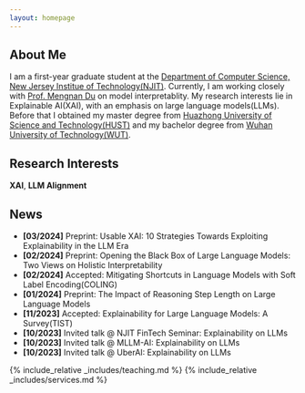 ```yaml
---
layout: homepage
---
```


## About Me

I am a first-year graduate student at the [Department of Computer Science, New Jersey Institue of Technology(NJIT)](https://cs.njit.edu). Currently, I am working closely with [Prof. Mengnan Du](https://mengnandu.com) on model interpretablity. My research interests lie in Explainable AI(XAI), with an emphasis on large language models(LLMs). Before that I obtained my master degree from [Huazhong University of Science and Technology(HUST)](http://aia.hust.edu.cn) and my bachelor degree from [Wuhan University of Technology(WUT)](http://sa.whut.edu.cn).


## Research Interests

**XAI**, **LLM Alignment**

## News

- **[03/2024]** Preprint: Usable XAI: 10 Strategies Towards Exploiting Explainability in the LLM Era
- **[02/2024]** Preprint: Opening the Black Box of Large Language Models: Two Views on Holistic Interpretability
- **[02/2024]** Accepted: Mitigating Shortcuts in Language Models with Soft Label Encoding(COLING)
- **[01/2024]** Preprint: The Impact of Reasoning Step Length on Large Language Models
- **[11/2023]** Accepted: Explainability for Large Language Models: A Survey(TIST)
- **[10/2023]** Invited talk @ NJIT FinTech Seminar: Explainability on LLMs
- **[10/2023]** Invited talk @ MLLM-AI: Explainability on LLMs
- **[10/2023]** Invited talk @ UberAI: Explainability on LLMs


<!-- {% include_relative _includes/publications.md %} -->

{% include_relative _includes/teaching.md %}
{% include_relative _includes/services.md %}
